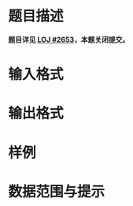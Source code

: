 
# 题目描述

**题目详见 [LOJ #2653](https://loj.ac/problem/2653)，本题关闭提交。**

# 输入格式



# 输出格式



# 样例



# 数据范围与提示



